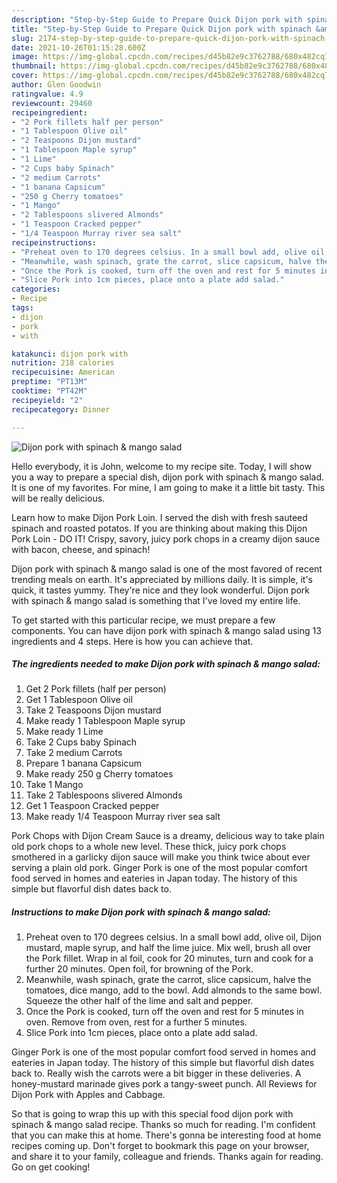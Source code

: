 ```yaml
---
description: "Step-by-Step Guide to Prepare Quick Dijon pork with spinach &amp; mango salad"
title: "Step-by-Step Guide to Prepare Quick Dijon pork with spinach &amp; mango salad"
slug: 2174-step-by-step-guide-to-prepare-quick-dijon-pork-with-spinach-and-amp-mango-salad
date: 2021-10-26T01:15:28.600Z
image: https://img-global.cpcdn.com/recipes/d45b82e9c3762788/680x482cq70/dijon-pork-with-spinach-mango-salad-recipe-main-photo.jpg
thumbnail: https://img-global.cpcdn.com/recipes/d45b82e9c3762788/680x482cq70/dijon-pork-with-spinach-mango-salad-recipe-main-photo.jpg
cover: https://img-global.cpcdn.com/recipes/d45b82e9c3762788/680x482cq70/dijon-pork-with-spinach-mango-salad-recipe-main-photo.jpg
author: Glen Goodwin
ratingvalue: 4.9
reviewcount: 29460
recipeingredient:
- "2 Pork fillets half per person"
- "1 Tablespoon Olive oil"
- "2 Teaspoons Dijon mustard"
- "1 Tablespoon Maple syrup"
- "1 Lime"
- "2 Cups baby Spinach"
- "2 medium Carrots"
- "1 banana Capsicum"
- "250 g Cherry tomatoes"
- "1 Mango"
- "2 Tablespoons slivered Almonds"
- "1 Teaspoon Cracked pepper"
- "1/4 Teaspoon Murray river sea salt"
recipeinstructions:
- "Preheat oven to 170 degrees celsius. In a small bowl add, olive oil, Dijon mustard, maple syrup, and half the lime juice. Mix well, brush all over the Pork fillet. Wrap in al foil, cook for 20 minutes, turn and cook for a further 20 minutes. Open foil, for browning of the Pork."
- "Meanwhile, wash spinach, grate the carrot, slice capsicum, halve the tomatoes, dice mango, add to the bowl. Add almonds to the same bowl. Squeeze the other half of the lime and salt and pepper."
- "Once the Pork is cooked, turn off the oven and rest for 5 minutes in oven. Remove from oven, rest for a further 5 minutes."
- "Slice Pork into 1cm pieces, place onto a plate add salad."
categories:
- Recipe
tags:
- dijon
- pork
- with

katakunci: dijon pork with 
nutrition: 218 calories
recipecuisine: American
preptime: "PT13M"
cooktime: "PT42M"
recipeyield: "2"
recipecategory: Dinner

---
```



![Dijon pork with spinach & mango salad](https://img-global.cpcdn.com/recipes/d45b82e9c3762788/680x482cq70/dijon-pork-with-spinach-mango-salad-recipe-main-photo.jpg)

Hello everybody, it is John, welcome to my recipe site. Today, I will show you a way to prepare a special dish, dijon pork with spinach & mango salad. It is one of my favorites. For mine, I am going to make it a little bit tasty. This will be really delicious.

Learn how to make Dijon Pork Loin. I served the dish with fresh sauteed spinach and roasted potatos. If you are thinking about making this Dijon Pork Loin - DO IT! Crispy, savory, juicy pork chops in a creamy dijon sauce with bacon, cheese, and spinach!

Dijon pork with spinach & mango salad is one of the most favored of recent trending meals on earth. It's appreciated by millions daily. It is simple, it's quick, it tastes yummy. They're nice and they look wonderful. Dijon pork with spinach & mango salad is something that I've loved my entire life.


To get started with this particular recipe, we must prepare a few components. You can have dijon pork with spinach & mango salad using 13 ingredients and 4 steps. Here is how you can achieve that.

<!--inarticleads1-->

##### The ingredients needed to make Dijon pork with spinach & mango salad:

1. Get 2 Pork fillets (half per person)
1. Get 1 Tablespoon Olive oil
1. Take 2 Teaspoons Dijon mustard
1. Make ready 1 Tablespoon Maple syrup
1. Make ready 1 Lime
1. Take 2 Cups baby Spinach
1. Take 2 medium Carrots
1. Prepare 1 banana Capsicum
1. Make ready 250 g Cherry tomatoes
1. Take 1 Mango
1. Take 2 Tablespoons slivered Almonds
1. Get 1 Teaspoon Cracked pepper
1. Make ready 1/4 Teaspoon Murray river sea salt


Pork Chops with Dijon Cream Sauce is a dreamy, delicious way to take plain old pork chops to a whole new level. These thick, juicy pork chops smothered in a garlicky dijon sauce will make you think twice about ever serving a plain old pork. Ginger Pork is one of the most popular comfort food served in homes and eateries in Japan today. The history of this simple but flavorful dish dates back to. 

<!--inarticleads2-->

##### Instructions to make Dijon pork with spinach & mango salad:

1. Preheat oven to 170 degrees celsius. In a small bowl add, olive oil, Dijon mustard, maple syrup, and half the lime juice. Mix well, brush all over the Pork fillet. Wrap in al foil, cook for 20 minutes, turn and cook for a further 20 minutes. Open foil, for browning of the Pork.
1. Meanwhile, wash spinach, grate the carrot, slice capsicum, halve the tomatoes, dice mango, add to the bowl. Add almonds to the same bowl. Squeeze the other half of the lime and salt and pepper.
1. Once the Pork is cooked, turn off the oven and rest for 5 minutes in oven. Remove from oven, rest for a further 5 minutes.
1. Slice Pork into 1cm pieces, place onto a plate add salad.


Ginger Pork is one of the most popular comfort food served in homes and eateries in Japan today. The history of this simple but flavorful dish dates back to. Really wish the carrots were a bit bigger in these deliveries. A honey-mustard marinade gives pork a tangy-sweet punch. All Reviews for Dijon Pork with Apples and Cabbage. 

So that is going to wrap this up with this special food dijon pork with spinach & mango salad recipe. Thanks so much for reading. I'm confident that you can make this at home. There's gonna be interesting food at home recipes coming up. Don't forget to bookmark this page on your browser, and share it to your family, colleague and friends. Thanks again for reading. Go on get cooking!
